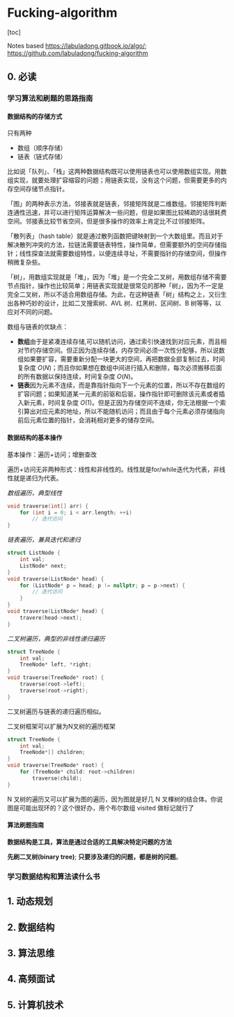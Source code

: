 # Fucking-algorithm

[toc]

Notes based https://labuladong.gitbook.io/algo/; https://github.com/labuladong/fucking-algorithm

## 0. 必读

### 学习算法和刷题的思路指南

#### 数据结构的存储方式

只有两种

- 数组（顺序存储）
- 链表（链式存储）

比如说「队列」、「栈」这两种数据结构既可以使用链表也可以使用数组实现。用数组实现，就要处理扩容缩容的问题；用链表实现，没有这个问题，但需要更多的内存空间存储节点指针。

「图」的两种表示方法，邻接表就是链表，邻接矩阵就是二维数组。邻接矩阵判断连通性迅速，并可以进行矩阵运算解决一些问题，但是如果图比较稀疏的话很耗费空间。邻接表比较节省空间，但是很多操作的效率上肯定比不过邻接矩阵。

「散列表」（hash table）就是通过散列函数把键映射到一个大数组里。而且对于解决散列冲突的方法，拉链法需要链表特性，操作简单，但需要额外的空间存储指针；线性探查法就需要数组特性，以便连续寻址，不需要指针的存储空间，但操作稍微复杂些。

「树」，用数组实现就是「堆」，因为「堆」是一个完全二叉树，用数组存储不需要节点指针，操作也比较简单；用链表实现就是很常见的那种「树」，因为不一定是完全二叉树，所以不适合用数组存储。为此，在这种链表「树」结构之上，又衍生出各种巧妙的设计，比如二叉搜索树、AVL 树、红黑树、区间树、B 树等等，以应对不同的问题。

数组与链表的优缺点：

- **数组**由于是紧凑连续存储,可以随机访问，通过索引快速找到对应元素，而且相对节约存储空间。但正因为连续存储，内存空间必须一次性分配够，所以说数组如果要扩容，需要重新分配一块更大的空间，再把数据全部复制过去，时间复杂度 $O(N)$；而且你如果想在数组中间进行插入和删除，每次必须搬移后面的所有数据以保持连续，时间复杂度 $O(N)$。
- **链表**因为元素不连续，而是靠指针指向下一个元素的位置，所以不存在数组的扩容问题；如果知道某一元素的前驱和后驱，操作指针即可删除该元素或者插入新元素，时间复杂度 $O(1)$。但是正因为存储空间不连续，你无法根据一个索引算出对应元素的地址，所以不能随机访问；而且由于每个元素必须存储指向前后元素位置的指针，会消耗相对更多的储存空间。

#### 数据结构的基本操作

基本操作：遍历+访问；增删查改

遍历+访问无非两种形式：线性和非线性的。线性就是for/while迭代为代表，非线性就是递归为代表。

*数组遍历，典型线性*

```c++
void traverse(int[] arr) {
    for (int i = 0; i < arr.length; ++i)
        // 迭代访问
}
```

*链表遍历，兼具迭代和递归*

```c++
struct ListNode {
    int val;
    ListNode* next;
}
void traverse(ListNode* head) {
    for (ListNode* p = head; p != nullptr; p = p->next) {
        // 迭代访问
    }
}
void traverse(ListNode* head) {
    travere(head->next);
}
```

*二叉树遍历，典型的非线性递归遍历*

```c++
struct TreeNode {
    int val;
    TreeNode* left, *right;
}
void traverse(TreeNode* root) {
    traverse(root->left);
    traverse(root->right);
}
```

二叉树遍历与链表的递归遍历相似。

二叉树框架可以扩展为N叉树的遍历框架

```c++
struct TreeNode {
    int val;
    TreeNode*[] children;
}
void traverse(TreeNode* root) {
    for (TreeNode* child: root->children)
        traverse(child);
}
```

N 叉树的遍历又可以扩展为图的遍历，因为图就是好几 N 叉棵树的结合体。你说图是可能出现环的？这个很好办，用个布尔数组 visited 做标记就行了

#### 算法刷题指南

**数据结构是工具，算法是通过合适的工具解决特定问题的方法**

**先刷二叉树(binary tree)**; **只要涉及递归的问题，都是树的问题**。

### 学习数据结构和算法读什么书



## 1. 动态规划

## 2. 数据结构

## 3. 算法思维

## 4. 高频面试

## 5. 计算机技术